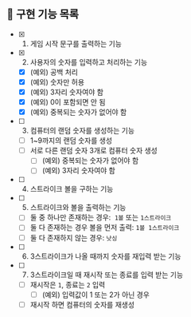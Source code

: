 ## 🚀 구현 기능 목록

- [x] 1.  게임 시작 문구를 출력하는 기능
- [x] 2.  사용자의 숫자를 입력하고 처리하는 기능
  - [x] (예외) 공백 처리
  - [x] (예외) 숫자만 허용
  - [x] (예외) 3자리 숫자여야 함
  - [x] (예외) 0이 포함되면 안 됨
  - [x] (예외) 중복되는 숫자가 없어야 함
- [ ] 3.  컴퓨터의 랜덤 숫자를 생성하는 기능
  - [ ] 1~9까지의 랜덤 숫자를 생성
  - [ ] 서로 다른 랜덤 숫자 3개로 컴퓨터 숫자 생성
    - [ ] (예외) 중복되는 숫자가 없어야 함
    - [ ] (예외) 3자리 숫자여야 함
- [ ] 4.  스트라이크 볼을 구하는 기능
- [ ] 5.  스트라이크와 볼을 출력하는 기능
  - [ ] 둘 중 하나만 존재하는 경우:  `1볼` 또는 `1스트라이크`
  - [ ] 둘 다 존재하는 경우 볼을 먼저 출력: `1볼 1스트라이크`
  - [ ] 둘 다 존재하지 않는 경우: `낫싱`
- [ ] 6.  3스트라이크가 나올 때까지 숫자를 재입력 받는 기능
- [ ] 7.  3스트라이크일 때 재시작 또는 종료를 입력 받는 기능
  - [ ] 재시작은 `1`, 종료는 `2` 입력
    - [ ] (예외) 입력값이 1 또는 2가 아닌 경우
  - [ ] 재시작 하면 컴퓨터의 숫자를 재생성
